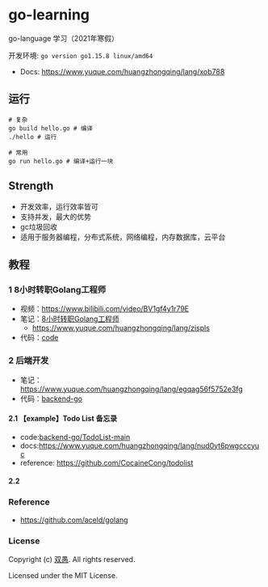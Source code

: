 <!--
 * @Description: https://www.yuque.com/huangzhongqing/lang/xob788
 * @Author: HCQ
 * @Company(School): UCAS
 * @Email: 1756260160@qq.com
 * @Date: 2023-08-17 21:52:06
 * @LastEditTime: 2023-08-20 02:49:23
 * @FilePath: /go-learning/README.md
-->
# go-learning

go-language 学习（2021年寒假）

开发环境: `go version go1.15.8 linux/amd64`

* Docs: https://www.yuque.com/huangzhongqing/lang/xob788


## 运行
```shell
# 复杂
go build hello.go # 编译
./hello # 运行

# 常用
go run hello.go # 编译+运行一块

```



## Strength

* 开发效率，运行效率皆可
* 支持并发，最大的优势
* gc垃圾回收
* 适用于服务器编程，分布式系统，网络编程，内存数据库，云平台


## 教程

### 1 8小时转职Golang工程师

* 视频：https://www.bilibili.com/video/BV1gf4y1r79E
* 笔记：[8小时转职Golang工程师](8小时转职Golang工程师)
    * https://www.yuque.com/huangzhongqing/lang/zispls
* 代码：[code](8小时转职Golang工程师/GolangStudy)


### 2 后端开发

* 笔记：https://www.yuque.com/huangzhongqing/lang/egqag56f5752e3fg
* 代码：[backend-go](backend-go)


#### 2.1 【example】Todo List 备忘录
* code:[backend-go/TodoList-main](backend-go/TodoList-main)
* docs:https://www.yuque.com/huangzhongqing/lang/nud0yt6pwgcccyuc
* reference: https://github.com/CocaineCong/todolist


#### 2.2 

### Reference
* https://github.com/aceld/golang

### License

Copyright (c) [双愚](https://github.com/HuangCongQing). All rights reserved.

Licensed under the MIT License.
